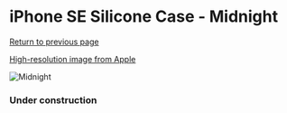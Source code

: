 # iPhone SE Silicone Case - Midnight

[Return to previous page](/iphone_7)

[High-resolution image from Apple](https://store.storeimages.cdn-apple.com/8756/as-images.apple.com/is/MN6E3?wid=4500&hei=4500&fmt=png)

<div style="width: 384px"><img src="/everysource/MN6E3.png" alt="Midnight"></div>

### Under construction
